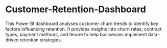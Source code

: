 # Customer-Retention-Dashboard
This Power BI dashboard analyses customer churn trends to identify key factors influencing retention. It provides insights into churn rates, contract types, payment methods, and tenure to help businesses implement data-driven retention strategies. 
